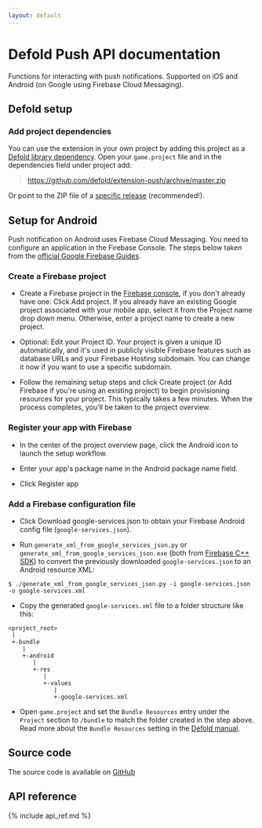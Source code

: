 ```yaml
---
layout: default
---
```


# Defold Push API documentation

Functions for interacting with push notifications. Supported on iOS and Android (on Google using Firebase Cloud Messaging).


## Defold setup

### Add project dependencies
You can use the extension in your own project by adding this project as a [Defold library dependency](http://www.defold.com/manuals/libraries/). Open your `game.project` file and in the dependencies field under project add:

> https://github.com/defold/extension-push/archive/master.zip

Or point to the ZIP file of a [specific release](https://github.com/defold/extension-push/releases) (recommended!).


## Setup for Android
Push notification on Android uses Firebase Cloud Messaging. You need to configure an application in the Firebase Console. The steps below taken from the [official Google Firebase Guides](https://firebase.google.com/docs/android/setup#create-firebase-project).

### Create a Firebase project
* Create a Firebase project in the [Firebase console](https://console.firebase.google.com/), if you don't already have one. Click Add project. If you already have an existing Google project associated with your mobile app, select it from the Project name drop down menu. Otherwise, enter a project name to create a new project.

* Optional: Edit your Project ID. Your project is given a unique ID automatically, and it's used in publicly visible Firebase features such as database URLs and your Firebase Hosting subdomain. You can change it now if you want to use a specific subdomain.

* Follow the remaining setup steps and click Create project (or Add Firebase if you're using an existing project) to begin provisioning resources for your project. This typically takes a few minutes. When the process completes, you'll be taken to the project overview.


### Register your app with Firebase
* In the center of the project overview page, click the Android icon to launch the setup workflow.

* Enter your app's package name in the Android package name field.

* Click Register app


### Add a Firebase configuration file
* Click Download google-services.json to obtain your Firebase Android config file (`google-services.json`).

* Run `generate_xml_from_google_services_json.py` or `generate_xml_from_google_services_json.exe` (both from [Firebase C++ SDK](https://github.com/firebase/firebase-cpp-sdk)) to convert the previously downloaded `google-services.json` to an Android resource XML:

```
$ ./generate_xml_from_google_services_json.py -i google-services.json -o google-services.xml
```

* Copy the generated `google-services.xml` file to a folder structure like this:

```
<project_root>
 |
 +-bundle
    |
    +-android
       |
       +-res
          |
          +-values
             |
             +-google-services.xml
```

* Open `game.project` and set the `Bundle Resources` entry under the `Project` section to `/bundle` to match the folder created in the step above. Read more about the `Bundle Resources` setting in the [Defold manual](https://www.defold.com/manuals/project-settings/#_project).


## Source code

The source code is available on [GitHub](https://github.com/defold/extension-push)


## API reference

{% include api_ref.md %}
